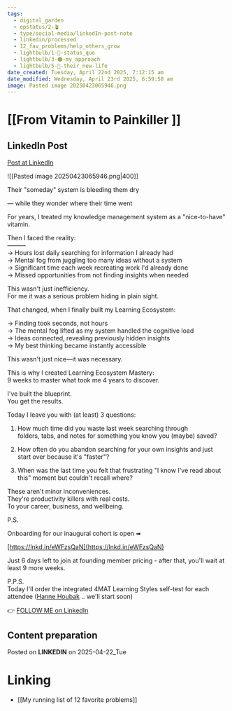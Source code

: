 ```yaml
---
tags:
  - digital_garden
  - epstatus/2-🪴
  - type/social-media/linkedIn-post-note
  - linkedin/processed
  - 12_fav_problems/help_others_grow
  - lightbulb/1-🔴-status_quo
  - lightbulb/3-🟠-my_approach
  - lightbulb/5-🔵-their_new-life
date_created: Tuesday, April 22nd 2025, 7:12:15 am
date_modified: Wednesday, April 23rd 2025, 6:59:58 am
image: Pasted image 20250423065946.png
---
```

# [[From Vitamin to Painkiller ]]
## LinkedIn Post
[Post at LinkedIn](https://www.linkedin.com/posts/sebastiankamilli_their-someday-system-is-bleeding-them-dry-activity-7320325617340551169-I7hc?utm_source=share&utm_medium=member_desktop&rcm=ACoAAA1M1pkBgWCYPhT45EpfLiHzViQqRWNCIv4)

![[Pasted image 20250423065946.png|400]]

Their "someday" system is bleeding them dry  
  
— while they wonder where their time went  
  
For years, I treated my knowledge management system as a "nice-to-have" vitamin.  
  
Then I faced the reality:  
———  
→ Hours lost daily searching for information I already had  
→ Mental fog from juggling too many ideas without a system  
→ Significant time each week recreating work I'd already done  
→ Missed opportunities from not finding insights when needed  
  
This wasn't just inefficiency.  
For me it was a serious problem hiding in plain sight.  
  
That changed, when I finally built my Learning Ecosystem:  
  
→ Finding took seconds, not hours  
→ The mental fog lifted as my system handled the cognitive load  
→ Ideas connected, revealing previously hidden insights  
→ My best thinking became instantly accessible  
  
This wasn't just nice—it was necessary.  
  
This is why I created Learning Ecosystem Mastery:  
9 weeks to master what took me 4 years to discover.  
  
I've built the blueprint.  
You get the results.  
  
Today I leave you with (at least) 3 questions:  
  
1) How much time did you waste last week searching through  
folders, tabs, and notes for something you know you (maybe) saved?  
  
2) How often do you abandon searching for your own insights and just start over because it's "faster"?  
  
3) When was the last time you felt that frustrating "I know I've read about this" moment but couldn't recall where?  
  
These aren't minor inconveniences.  
They're productivity killers with real costs.  
To your career, business, and wellbeing.  
  
  
P.S.  
  
Onboarding for our inaugural cohort is open ➠  
  
[https://lnkd.in/eWFzsQaN](https://lnkd.in/eWFzsQaN)  
  
Just 6 days left to join at founding member pricing - after that, you'll wait at least 9 more weeks.  
  
  
P.P.S.  
Today I'll order the integrated 4MAT Learning Styles self-test for each attendee ([Hanne Houbak](https://www.linkedin.com/in/hanne-houbak-4aa5252/) .. we'll start soon)


👉 [FOLLOW ME on LinkedIn](https://www.linkedin.com/comm/mynetwork/discovery-see-all?usecase=PEOPLE_FOLLOWS&followMember=sebastiankamilli)

## Content preparation



Posted on **LINKEDIN** on 2025-04-22_Tue
# Linking
+ [[My running list of 12 favorite problems]]